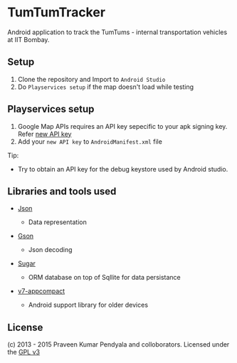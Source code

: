 TumTumTracker
=============
Android application to track the TumTums - internal transportation vehicles at IIT Bombay.


Setup
------------------
1. Clone the repository and Import to ```Android Studio```
2. Do ```Playservices setup``` if the map doesn't load while testing


Playservices setup
--------------------
1. Google Map APIs requires an API key sepecific to your apk signing key. Refer [new API key][2]
2. Add your ```new API key``` to ```AndroidManifest.xml``` file

Tip: 
* Try to obtain an API key for the debug keystore used by Android studio.


Libraries and tools used
-------------------
- [Json][3] 
	- Data representation

- [Gson][4]
	- Json decoding
		
- [Sugar][6]
	- ORM database on top of Sqllite for data persistance
		
- [v7-appcompact][6]
	- Android support library for older devices


License
----------------------
(c) 2013 - 2015 Praveen Kumar Pendyala and colloborators. 
Licensed under the [GPL v3][1]


[1]: https://tldrlegal.com/license/gnu-general-public-license-v3-%28gpl-3%29
[2]: https://developers.google.com/maps/documentation/android/start#obtain_a_google_maps_api_key
[3]: https://en.wikipedia.org/wiki/JSON
[4]: https://github.com/google/gson
[5]: https://github.com/satyan/sugar
[6]: https://developer.android.com/tools/support-library/features.html#v7-appcompat

